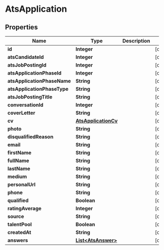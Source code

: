 

# AtsApplication


## Properties

| Name | Type | Description | Notes |
|------------ | ------------- | ------------- | -------------|
|**id** | **Integer** |  |  [optional] |
|**atsCandidateId** | **Integer** |  |  [optional] |
|**atsJobPostingId** | **Integer** |  |  [optional] |
|**atsApplicationPhaseId** | **Integer** |  |  [optional] |
|**atsApplicationPhaseName** | **String** |  |  [optional] |
|**atsApplicationPhaseType** | **String** |  |  [optional] |
|**atsJobPostingTitle** | **String** |  |  [optional] |
|**conversationId** | **Integer** |  |  [optional] |
|**coverLetter** | **String** |  |  [optional] |
|**cv** | [**AtsApplicationCv**](AtsApplicationCv.md) |  |  [optional] |
|**photo** | **String** |  |  [optional] |
|**disqualifiedReason** | **String** |  |  [optional] |
|**email** | **String** |  |  [optional] |
|**firstName** | **String** |  |  [optional] |
|**fullName** | **String** |  |  [optional] |
|**lastName** | **String** |  |  [optional] |
|**medium** | **String** |  |  [optional] |
|**personalUrl** | **String** |  |  [optional] |
|**phone** | **String** |  |  [optional] |
|**qualified** | **Boolean** |  |  [optional] |
|**ratingAverage** | **Integer** |  |  [optional] |
|**source** | **String** |  |  [optional] |
|**talentPool** | **Boolean** |  |  [optional] |
|**createdAt** | **String** |  |  [optional] |
|**answers** | [**List&lt;AtsAnswer&gt;**](AtsAnswer.md) |  |  [optional] |



